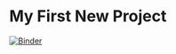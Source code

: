 # My First New Project
[![Binder](https://mybinder.org/badge_logo.svg)](https://mybinder.org/v2/gh/maayan2000/new_project_Maayan/blob/main/hw(1).sofi%20(1)%20(1).ipynb/HEAD)
